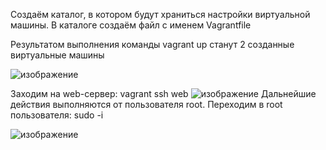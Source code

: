 Создаём каталог, в котором будут храниться настройки виртуальной машины. В каталоге создаём файл с именем Vagrantfile


Результатом выполнения команды vagrant up станут 2 созданные виртуальные машины

![изображение](https://github.com/AlexanderSerg-jun/hw_log/assets/85576634/d3eb15a3-7f03-4b9d-b453-c717be534047)

Заходим на web-сервер: vagrant ssh web
![изображение](https://github.com/AlexanderSerg-jun/hw_log/assets/85576634/a462659a-9882-46e7-9449-fdd95e932002)
Дальнейшие действия выполняются от пользователя root. Переходим в root пользователя: sudo -i

![изображение](https://github.com/AlexanderSerg-jun/hw_log/assets/85576634/9545412e-5add-4aa9-bf4e-a72db614ed35)

